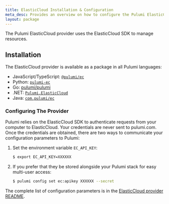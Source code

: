 ```yaml
---
title: ElasticCloud Installation & Configuration
meta_desc: Provides an overview on how to configure the Pulumi ElasticCloud Provider.
layout: package
---
```


The Pulumi ElasticCloud provider uses the ElasticCloud SDK to manage resources.

## Installation

The ElasticCloud provider is available as a package in all Pulumi languages:

* JavaScript/TypeScript: [`@pulumi/ec`](https://www.npmjs.com/package/@pulumi/ec)
* Python: [`pulumi-ec`](https://pypi.org/project/pulumi-ec/)
* Go: [pulumi/pulumi](https://github.com/pulumi/pulumi-ec)
* .NET: [`Pulumi.ElasticCloud`](https://www.nuget.org/packages/Pulumi.ElasticCloud)
* Java: [`com.pulumi/ec`](https://central.sonatype.com/artifact/com.pulumi/ec)

### Configuring The Provider

Pulumi relies on the ElasticCloud SDK to authenticate requests from your computer to ElasticCloud. Your credentials are never sent
to pulumi.com. Once the credentials are obtained, there are two ways to communicate your configuration parameters to Pulumi:

1. Set the environment variable `EC_API_KEY`:

    ```bash
    $ export EC_API_KEY=XXXXXX
    ```

2. If you prefer that they be stored alongside your Pulumi stack for easy multi-user access:

    ```bash
    $ pulumi config set ec:apikey XXXXXX --secret
    ```

 The complete list of
configuration parameters is in the [ElasticCloud provider README](https://github.com/pulumi/pulumi-ec/blob/master/README.md).
